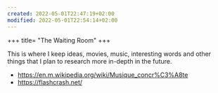 ```yaml
---
created: 2022-05-01T22:47:19+02:00
modified: 2022-05-01T22:54:14+02:00
---
```


+++
title= "The Waiting Room"
+++

This is where I keep ideas, movies, music, interesting words and other things that I plan to research more in-depth in the future.

- https://en.m.wikipedia.org/wiki/Musique_concr%C3%A8te
- https://flashcrash.net/
